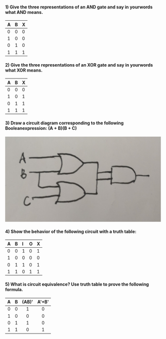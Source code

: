 #### 1) Give the three representations of an AND gate and say in yourwords what AND means.   

|A|B|X|
|:--|:--|:--|
|0|0|0|
|1|0|0|
|0|1|0|
|1|1|1|

#### 2) Give the three representations of an XOR gate and say in yourwords what XOR means.  

|A|B|X|
|:--|:--|:--|
|0|0|0|
|1|0|1|
|0|1|1|
|1|1|1|

#### 3) Draw a circuit diagram corresponding to the following Booleanexpression: (A + B)(B + C)  

![](images/logic1.jpg)

#### 4) Show the behavior of the following circuit with a truth table:  

|A|B|I|O|X|
|:--|:--|:--|:-|:-|
|0|0|1|0|1|
|1|0|0|0|0|
|0|1|1|0|1|
|1|1|0|1|1|

#### 5) What is circuit equivalence? Use truth table to prove the following formula.  

|A|B|(AB)'|A'+B'|
|:--:|:--:|:--:|:-:|
|0|0|1|0|
|1|0|0|0|
|0|1|1|0|
|1|1|0|1|
